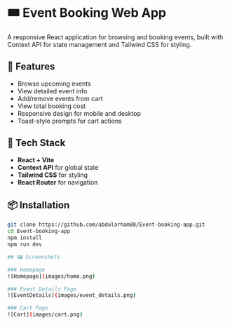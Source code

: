 # 🎟️ Event Booking Web App

A responsive React application for browsing and booking events, built with Context API for state management and Tailwind CSS for styling.

## 🚀 Features

- Browse upcoming events
- View detailed event info
- Add/remove events from cart
- View total booking cost
- Responsive design for mobile and desktop
- Toast-style prompts for cart actions

## 🧰 Tech Stack

- **React + Vite**
- **Context API** for global state
- **Tailwind CSS** for styling
- **React Router** for navigation

## 📦 Installation

```bash
git clone https://github.com/abdularham88/Event-booking-app.git
cd Event-booking-app
npm install
npm run dev

## 🖼️ Screenshots

### Homepage
![Homepage](images/home.png)

### Event Details Page
![EventDetails](images/event_details.png)

### Cart Page
![Cart](images/cart.png)

